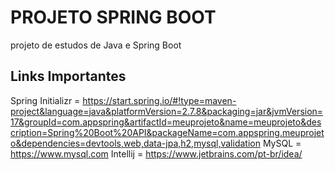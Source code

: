 # PROJETO SPRING BOOT

projeto de estudos de Java e Spring Boot

## Links Importantes

Spring Initializr = https://start.spring.io/#!type=maven-project&language=java&platformVersion=2.7.8&packaging=jar&jvmVersion=17&groupId=com.appspring&artifactId=meuprojeto&name=meuprojeto&description=Spring%20Boot%20API&packageName=com.appspring.meuprojeto&dependencies=devtools,web,data-jpa,h2,mysql,validation
MySQL = https://www.mysql.com
Intellij = https://www.jetbrains.com/pt-br/idea/

